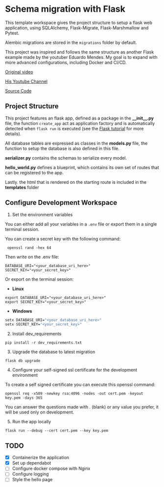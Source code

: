 # Schema migration with Flask

This template workspace gives the project structure to setup a flask web application, using SQLAlchemy, Flask-Migrate, Flask-Marshmallow and Pytest.

Alembic migrations are stored in the `migrations` folder by default.

This project was inspired and follows the same structure as another Flask example made by the youtuber Eduardo Mendes. My goal is to expand with more advanced configurations, including Docker and CI/CD.

[Original video](https://youtu.be/WzaKIRJBGXo)

[His Youtube Channel](https://www.youtube.com/@Dunossauro)

[Source Code](https://github.com/dunossauro/crudzin)

## Project Structure

This project features an flask app, defined as a package in the **\_\_init\_\_.py** file, the function `create_app` act as application factory and is automatically detected when `flask run` is executed (see the [Flask tutorial](https://flask.palletsprojects.com/en/3.0.x/tutorial/factory/) for more details).

All database tables are expressed as classes in the **models.py** file, the function to setup the database is also defined in this file.

**serializer.py** contains the schemas to serialize every model.

**hello_world.py** defines a blueprint, which contains its own set of routes that can be registered to the app.

Lastly. the html that is rendered on the starting route is included in the
**templates** folder

## Configure Development Workspace

1. Set the environment variables

You can either add all your variables in a `.env` file or export them in a single terminal session.

You can create a secret key with the following command:

```console
 openssl rand -hex 64
```

Then write on the .env file:

```.env
DATABASE_URI="<your_database_uri_here>"
SECRET_KEY="<your_secret_key>"
```

Or export on the terminal session:

- **Linux**

```shell
export DATABASE_URI="<your_database_uri_here>"
export SECRET_KEY="<your_secret_key>"
```

- **Windows**

```cmd
setx DATABASE_URI="<your_database_uri_here>"
setx SECRET_KEY="<your_secret_key>"
```

2. Install dev_requirements

```shell
pip install -r dev_requirements.txt
```

3. Upgrade the database to latest migration

`flask db upgrade`

4. Configure your self-signed ssl certificate for the development environment

To create a self signed certificate you can execute this openssl command:

```shell
openssl req -x509 -newkey rsa:4096 -nodes -out cert.pem -keyout key.pem -days 365 
```

You can answer the questions made with . (blank) or any value you prefer, it will be used only on development.

5. Run the app locally 

`flask run --debug --cert cert.pem --key key.pem`

## TODO

- [x] Containerize the application
- [x] Set up dependabot
- [ ] Configure docker compose with Nginx
- [ ] Configure logging
- [ ] Style the hello page
